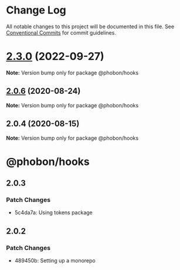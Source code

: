 # Change Log

All notable changes to this project will be documented in this file.
See [Conventional Commits](https://conventionalcommits.org) for commit guidelines.

# [2.3.0](https://github.com/phobon/hooks/compare/@phobon/hooks@2.0.6...@phobon/hooks@2.3.0) (2022-09-27)

**Note:** Version bump only for package @phobon/hooks






## [2.0.6](https://github.com/phobon/hooks/compare/@phobon/hooks@2.0.4...@phobon/hooks@2.0.6) (2020-08-24)

**Note:** Version bump only for package @phobon/hooks

## 2.0.4 (2020-08-15)

**Note:** Version bump only for package @phobon/hooks

# @phobon/hooks

## 2.0.3

### Patch Changes

- 5c4da7a: Using tokens package

## 2.0.2

### Patch Changes

- 489450b: Setting up a monorepo
